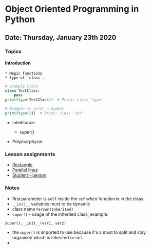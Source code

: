 # Object Oriented Programming in Python
## Date: Thursday, January 23th 2020

### Topics
#### Introduction
    * Magic functions
    * type of `class`.
```python
# Example Class
class TestClass:
    pass
print(type(TestClass))  # Print: class 'type'

# Example to print a number
print(type(1))  # Print: class 'int'
```

* Inhetitance
    * super()
    
* Polymorphysm

### Lesson assignments
* [Rectangle](/seminars/lessons/23.1.2020/rectangle/rectangle.py)
* [Parallel lines](/seminars/lessons/23.1.2020/parallel_lines)
* [Student - person](/seminars/object_oriented)

### Notes
* first parameter is `self` inside the `def` when function is in the class.
* `__init__` variables must to be dynamic
* class name `Person(Inherited)`
* `super()` - usage of the inherited class, example:

`super().__init__(var1, var2)`
  * the `super()` is imported to use because it's a must to split and
stay organised which is inherited or not.
* 
